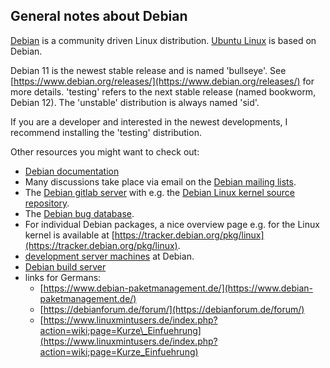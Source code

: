 General notes about Debian
--------------------------

[Debian](https://www.debian.org/) is a community driven Linux distribution.
[Ubuntu Linux](https://ubuntu.com/) is based on Debian.

Debian 11 is the newest stable release and is named 'bullseye'.
See [https://www.debian.org/releases/](https://www.debian.org/releases/) for more details.
'testing' refers to the next stable release (named bookworm, Debian 12).
The 'unstable' distribution is always named 'sid'.

If you are a developer and interested in the newest developments, I recommend
installing the 'testing' distribution.

Other resources you might want to check out:

- [Debian documentation](https://www.debian.org/doc/)
- Many discussions take place via email on the [Debian mailing lists](https://lists.debian.org/).
- The [Debian gitlab server](https://salsa.debian.org/) with e.g.
  the [Debian Linux kernel source repository](https://salsa.debian.org/kernel-team/linux/commits/master).
- The [Debian bug database](https://www.debian.org/Bugs/).
- For individual Debian packages, a nice overview page e.g. for the Linux kernel is available
  at [https://tracker.debian.org/pkg/linux](https://tracker.debian.org/pkg/linux).
- [development server machines](https://db.debian.org/machines.cgi) at Debian.
- [Debian build server](https://buildd.debian.org/status/)
- links for Germans:
  - [https://www.debian-paketmanagement.de/](https://www.debian-paketmanagement.de/)
  - [https://debianforum.de/forum/](https://debianforum.de/forum/)
  - [https://www.linuxmintusers.de/index.php?action=wiki;page=Kurze\_Einfuehrung](https://www.linuxmintusers.de/index.php?action=wiki;page=Kurze_Einfuehrung)

